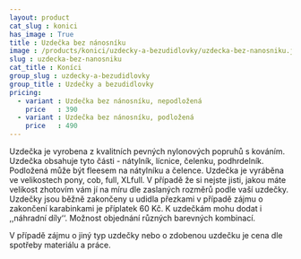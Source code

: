 ```yaml
---
layout: product
cat_slug : konici
has_image : True
title : Uzdečka bez nánosníku
image : /products/konici/uzdecky-a-bezudidlovky/uzdecka-bez-nanosniku.jpg
slug : uzdecka-bez-nanosniku
cat_title : Koníci
group_slug : uzdecky-a-bezudidlovky
group_title : Uzdečky a bezudidlovky
pricing:
  - variant : Uzdečka bez nánosníku, nepodložená
    price   : 390
  - variant : Uzdečka bez nánosníku, podložená
    price   : 490
---
```


Uzdečka je vyrobena z kvalitních pevných nylonových popruhů s kováním. 
Uzdečka obsahuje tyto části - nátylník, lícnice, čelenku, podhrdelník.
Podložená může být fleesem na nátylníku a čelence.
Uzdečka je vyráběna ve velikostech pony, cob, full, XLfull. 
V případě že si nejste jisti, jakou máte velikost zhotovím vám jí na míru dle zaslaných rozměrů podle vaší uzdečky.
Uzdečky jsou běžně zakončeny u udidla přezkami v případě zájmu o zakončení karabinkami je příplatek 60&nbsp;Kč.
K uzdečkám mohu dodat i ,,náhradní díly‘‘.
Možnost objednání různých barevných kombinací.


V případě zájmu o jiný typ uzdečky nebo o zdobenou uzdečku je cena dle spotřeby materiálu a práce.

